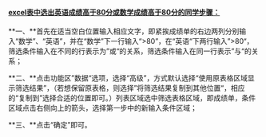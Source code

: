 #### <u>**excel表中选出英语成绩高于80分或数学成绩高于80分的同学步骤：**</u>

**一、**首先在适当空白位置输入相应文字，即紧挨成绩单的右边两列分别输入“数学”、“英语”，并在“数学”下一行输入“>80”，在“英语“下两行输入”>80“，筛选条件输入在不同的行表示为”或“的关系，筛选条件输入在同一行表示”与“的关系；

**二、**点击功能区”数据“选项，选择“高级”，方式默认选择“使用原表格区域显示筛选结果”，（若想保留原表格，则选择”将筛选结果复制到其他位置“，相应的“复制到”选择合适的位置即可。）列表区域选中筛选表格区域，即成绩单，条件区域点击右侧向上的箭头，选择第一步中的新输入条件区域；

**三、**点击“确定”即可。

